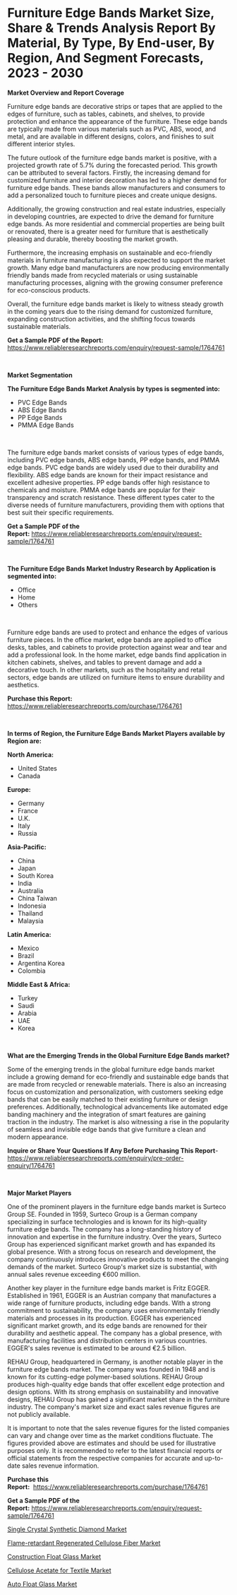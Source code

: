 <p><h1>Furniture Edge Bands Market Size, Share & Trends Analysis Report By Material, By Type, By End-user, By Region, And Segment Forecasts, 2023 - 2030</h1></p><p><strong>Market Overview and Report Coverage</strong></p>
<p><p>Furniture edge bands are decorative strips or tapes that are applied to the edges of furniture, such as tables, cabinets, and shelves, to provide protection and enhance the appearance of the furniture. These edge bands are typically made from various materials such as PVC, ABS, wood, and metal, and are available in different designs, colors, and finishes to suit different interior styles.</p><p>The future outlook of the furniture edge bands market is positive, with a projected growth rate of 5.7% during the forecasted period. This growth can be attributed to several factors. Firstly, the increasing demand for customized furniture and interior decoration has led to a higher demand for furniture edge bands. These bands allow manufacturers and consumers to add a personalized touch to furniture pieces and create unique designs.</p><p>Additionally, the growing construction and real estate industries, especially in developing countries, are expected to drive the demand for furniture edge bands. As more residential and commercial properties are being built or renovated, there is a greater need for furniture that is aesthetically pleasing and durable, thereby boosting the market growth.</p><p>Furthermore, the increasing emphasis on sustainable and eco-friendly materials in furniture manufacturing is also expected to support the market growth. Many edge band manufacturers are now producing environmentally friendly bands made from recycled materials or using sustainable manufacturing processes, aligning with the growing consumer preference for eco-conscious products.</p><p>Overall, the furniture edge bands market is likely to witness steady growth in the coming years due to the rising demand for customized furniture, expanding construction activities, and the shifting focus towards sustainable materials.</p></p>
<p><strong>Get a Sample PDF of the Report:</strong> <a href="https://www.reliableresearchreports.com/enquiry/request-sample/1764761">https://www.reliableresearchreports.com/enquiry/request-sample/1764761</a></p>
<p>&nbsp;</p>
<p><strong>Market Segmentation</strong></p>
<p><strong>The Furniture Edge Bands Market Analysis by types is segmented into:</strong></p>
<p><ul><li>PVC Edge Bands</li><li>ABS Edge Bands</li><li>PP Edge Bands</li><li>PMMA Edge Bands</li></ul></p>
<p>&nbsp;</p>
<p><p>The furniture edge bands market consists of various types of edge bands, including PVC edge bands, ABS edge bands, PP edge bands, and PMMA edge bands. PVC edge bands are widely used due to their durability and flexibility. ABS edge bands are known for their impact resistance and excellent adhesive properties. PP edge bands offer high resistance to chemicals and moisture. PMMA edge bands are popular for their transparency and scratch resistance. These different types cater to the diverse needs of furniture manufacturers, providing them with options that best suit their specific requirements.</p></p>
<p><strong>Get a Sample PDF of the Report:</strong>&nbsp;<a href="https://www.reliableresearchreports.com/enquiry/request-sample/1764761">https://www.reliableresearchreports.com/enquiry/request-sample/1764761</a></p>
<p>&nbsp;</p>
<p><strong>The Furniture Edge Bands Market Industry Research by Application is segmented into:</strong></p>
<p><ul><li>Office</li><li>Home</li><li>Others</li></ul></p>
<p>&nbsp;</p>
<p><p>Furniture edge bands are used to protect and enhance the edges of various furniture pieces. In the office market, edge bands are applied to office desks, tables, and cabinets to provide protection against wear and tear and add a professional look. In the home market, edge bands find application in kitchen cabinets, shelves, and tables to prevent damage and add a decorative touch. In other markets, such as the hospitality and retail sectors, edge bands are utilized on furniture items to ensure durability and aesthetics.</p></p>
<p><strong>Purchase this Report:</strong>&nbsp; <a href="https://www.reliableresearchreports.com/purchase/1764761">https://www.reliableresearchreports.com/purchase/1764761</a></p>
<p>&nbsp;</p>
<p><strong>In terms of Region, the Furniture Edge Bands Market Players available by Region are:</strong></p>
<p>
    <p> <strong> North America: </strong>
        <ul>
            <li>United States</li>
            <li>Canada</li>
        </ul>
        </p> 
    <p> <strong> Europe: </strong>
        <ul>
            <li>Germany</li>
            <li>France</li>
            <li>U.K.</li>
            <li>Italy</li>
            <li>Russia</li>
        </ul>
        </p> 
    <p> <strong> Asia-Pacific: </strong>
        <ul>
            <li>China</li>
            <li>Japan</li>
            <li>South Korea</li>
            <li>India</li>
            <li>Australia</li>
            <li>China Taiwan</li>
            <li>Indonesia</li>
            <li>Thailand</li>
            <li>Malaysia</li>
        </ul>
        </p> 
    <p> <strong> Latin America: </strong>
        <ul>
            <li>Mexico</li>
            <li>Brazil</li>
            <li>Argentina Korea</li>
            <li>Colombia</li>
        </ul>
        </p> 
    <p> <strong> Middle East & Africa: </strong>
        <ul>
            <li>Turkey</li>
            <li>Saudi</li>
            <li>Arabia</li>
            <li>UAE</li>
            <li>Korea</li>
        </ul>
    </p>
    </p>
<p>&nbsp;</p>
<p><strong>What are the Emerging Trends in the Global Furniture Edge Bands market?</strong></p>
<p><p>Some of the emerging trends in the global furniture edge bands market include a growing demand for eco-friendly and sustainable edge bands that are made from recycled or renewable materials. There is also an increasing focus on customization and personalization, with customers seeking edge bands that can be easily matched to their existing furniture or design preferences. Additionally, technological advancements like automated edge banding machinery and the integration of smart features are gaining traction in the industry. The market is also witnessing a rise in the popularity of seamless and invisible edge bands that give furniture a clean and modern appearance.</p></p>
<p><strong>Inquire or Share Your Questions If Any Before Purchasing This Report</strong>- <a href="https://www.reliableresearchreports.com/enquiry/pre-order-enquiry/1764761">https://www.reliableresearchreports.com/enquiry/pre-order-enquiry/1764761</a></p>
<p>&nbsp;</p>
<p><strong>Major Market Players</strong></p>
<p><p>One of the prominent players in the furniture edge bands market is Surteco Group SE. Founded in 1959, Surteco Group is a German company specializing in surface technologies and is known for its high-quality furniture edge bands. The company has a long-standing history of innovation and expertise in the furniture industry. Over the years, Surteco Group has experienced significant market growth and has expanded its global presence. With a strong focus on research and development, the company continuously introduces innovative products to meet the changing demands of the market. Surteco Group's market size is substantial, with annual sales revenue exceeding €600 million.</p><p>Another key player in the furniture edge bands market is Fritz EGGER. Established in 1961, EGGER is an Austrian company that manufactures a wide range of furniture products, including edge bands. With a strong commitment to sustainability, the company uses environmentally friendly materials and processes in its production. EGGER has experienced significant market growth, and its edge bands are renowned for their durability and aesthetic appeal. The company has a global presence, with manufacturing facilities and distribution centers in various countries. EGGER's sales revenue is estimated to be around €2.5 billion.</p><p>REHAU Group, headquartered in Germany, is another notable player in the furniture edge bands market. The company was founded in 1948 and is known for its cutting-edge polymer-based solutions. REHAU Group produces high-quality edge bands that offer excellent edge protection and design options. With its strong emphasis on sustainability and innovative designs, REHAU Group has gained a significant market share in the furniture industry. The company's market size and exact sales revenue figures are not publicly available.</p><p>It is important to note that the sales revenue figures for the listed companies can vary and change over time as the market conditions fluctuate. The figures provided above are estimates and should be used for illustrative purposes only. It is recommended to refer to the latest financial reports or official statements from the respective companies for accurate and up-to-date sales revenue information.</p></p>
<p><strong>Purchase this Report:</strong>&nbsp;&nbsp;<a href="https://www.reliableresearchreports.com/purchase/1764761">https://www.reliableresearchreports.com/purchase/1764761</a></p>
<p></p>
<p><strong>Get a Sample PDF of the Report:</strong>&nbsp;<a href="https://www.reliableresearchreports.com/enquiry/request-sample/1764761">https://www.reliableresearchreports.com/enquiry/request-sample/1764761</a></p>
<p><p><a href="https://github.com/WillieWoodard/Market-Research-Report-List-2/blob/main/single-crystal-synthetic-diamond-market.md">Single Crystal Synthetic Diamond Market</a></p><p><a href="https://github.com/Chiragrp22/Market-Research-Report-List-2/blob/main/flame-retardant-regenerated-cellulose-fiber-market.md">Flame-retardant Regenerated Cellulose Fiber Market</a></p><p><a href="https://github.com/ChiragRp1/Market-Research-Report-List-2/blob/main/construction-float-glass-market.md">Construction Float Glass Market</a></p><p><a href="https://github.com/ChiragRP21/Market-Research-Report-List-2/blob/main/cellulose-acetate-for-textile-market.md">Cellulose Acetate for Textile Market</a></p><p><a href="https://github.com/BryceTownsendr/Market-Research-Report-List-2/blob/main/auto-float-glass-market.md">Auto Float Glass Market</a></p></p>
